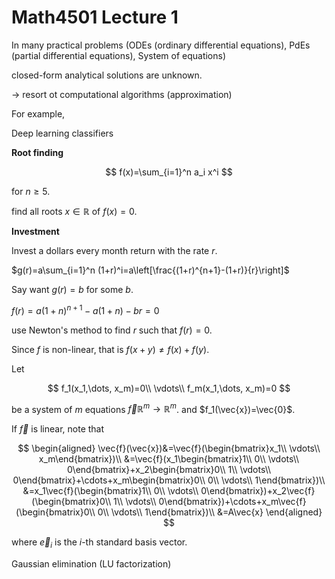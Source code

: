 # Math4501 Lecture 1

In many practical problems (ODEs (ordinary differential equations), PdEs (partial differential equations), System of equations)

closed-form analytical solutions are unknown.

-> resort ot computational algorithms (approximation)

For example,

Deep learning classifiers

**Root finding**

$$
f(x)=\sum_{i=1}^n a_i x^i
$$

for $n\geq 5$.

find all roots $x\in \mathbb{R}$ of $f(x)=0$.

**Investment**

Invest a dollars every month return with the rate $r$.

$g(r)=a\sum_{i=1}^n (1+r)^i=a\left[\frac{(1+r)^{n+1}-(1+r)}{r}\right]$

Say want $g(r)=b$ for some $b$.

$f(r)=a(1+n)^{n+1}-a(1+n)-br=0$

use Newton's method to find $r$ such that $f(r)=0$.

Since $f$ is non-linear, that is $f(x+y)\neq f(x)+f(y)$.

Let

$$
f_1(x_1,\dots, x_m)=0\\
\vdots\\
f_m(x_1,\dots, x_m)=0
$$

be a system of $m$ equations $\vec{f} \mathbb{R}^m \to \mathbb{R}^m$. and $f_1(\vec{x})=\vec{0}$.

If $\vec{f}$ is linear, note that

$$
\begin{aligned}
\vec{f}(\vec{x})&=\vec{f}(\begin{bmatrix}x_1\\ \vdots\\ x_m\end{bmatrix})\\
&=\vec{f}(x_1\begin{bmatrix}1\\ 0\\ \vdots\\ 0\end{bmatrix}+x_2\begin{bmatrix}0\\ 1\\ \vdots\\ 0\end{bmatrix}+\cdots+x_m\begin{bmatrix}0\\ 0\\ \vdots\\ 1\end{bmatrix})\\
&=x_1\vec{f}(\begin{bmatrix}1\\ 0\\ \vdots\\ 0\end{bmatrix})+x_2\vec{f}(\begin{bmatrix}0\\ 1\\ \vdots\\ 0\end{bmatrix})+\cdots+x_m\vec{f}(\begin{bmatrix}0\\ 0\\ \vdots\\ 1\end{bmatrix})\\
&=A\vec{x}
\end{aligned}
$$

where $\vec{e}_i$ is the $i$-th standard basis vector.

Gaussian elimination (LU factorization)